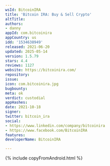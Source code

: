 ```yaml
---
wsId: BitcoinIRA
title: 'Bitcoin IRA: Buy & Sell Crypto'
altTitle: 
authors:
- danny
appId: com.bitcoinira
appCountry: us
idd: '1534638949'
released: 2021-06-20
updated: 2025-05-14
version: 1.5.79
stars: 4.4
reviews: 1127
website: https://bitcoinira.com/
repository: 
issue: 
icon: com.bitcoinira.jpg
bugbounty: 
meta: ok
verdict: custodial
appHashes: 
date: 2021-10-18
signer: 
twitter: bitcoin_ira
social:
- https://www.linkedin.com/company/bitcoinira
- https://www.facebook.com/BitcoinIRA
features: 
developerName: BitcoinIRA

---
```


{% include copyFromAndroid.html %}
